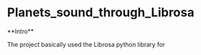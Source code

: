 # **Planets_sound_through_Librosa**

<p>**Intro**</p>
The project basically used the Librosa python library for 
